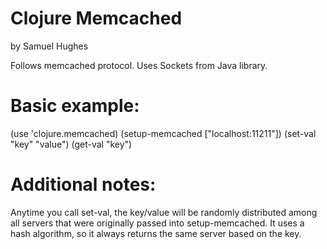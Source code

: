 # Clojure Memcached

by Samuel Hughes

Follows memcached protocol. Uses Sockets from Java library. 

# Basic example: 
  
  (use 'clojure.memcached)
  (setup-memcached ["localhost:11211"])
  (set-val "key" "value")
  (get-val "key")

# Additional notes:

Anytime you call set-val, the key/value will be randomly distributed among all servers
that were originally passed into setup-memcached. It uses a hash algorithm, so it always
returns the same server based on the key.
